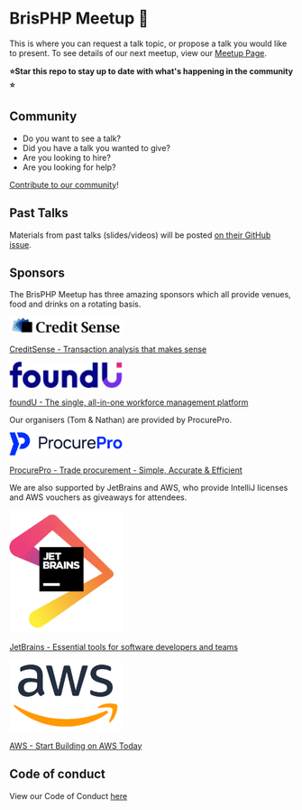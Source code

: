 # BrisPHP Meetup 🐘

This is where you can request a talk topic, or propose a talk you would like to present. To see details of our next meetup, view our [Meetup Page](https://www.meetup.com/BrisPHP/).

**⭐️Star this repo to stay up to date with what's happening in the community ⭐️**

## Community

* Do you want to see a talk? 
* Did you have a talk you wanted to give?
* Are you looking to hire?
* Are you looking for help?

[Contribute to our community](https://github.com/BrisPHP/meetups/issues/new)!


## Past Talks

Materials from past talks (slides/videos) will be posted [on their GitHub issue](https://github.com/BrisPHP/meetups/issues?utf8=%E2%9C%93&q=is%3Aissue+label%3A%22Talk+Finalised%22+).

## Sponsors

The BrisPHP Meetup has three amazing sponsors which all provide venues, food and drinks on a rotating basis.

<img src="/images/creditsense.png" alt="CreditSense Logo" width="200">

[CreditSense - Transaction analysis that makes sense](https://creditsense.com.au/)

<img src="/images/foundu.png" alt="foundU Logo" width="200">

[foundU - The single, all-in-one workforce management platform](https://www.foundu.com.au/)

Our organisers (Tom & Nathan) are provided by ProcurePro.

<img src="/images/procurepro.png" alt="ProcurePro Logo" width="200">

[ProcurePro - Trade procurement - Simple, Accurate & Efficient](https://procurepro.co)

We are also supported by JetBrains and AWS, who provide IntelliJ licenses and AWS vouchers as giveaways for attendees.

<img src="/images/jetbrains.png" alt="JetBrains Logo" width="200">

[JetBrains - Essential tools for software developers and teams](https://www.jetbrains.com/)

<img src="/images/aws.png" alt="AWS Logo" width="200">

[AWS - Start Building on AWS Today](https://aws.amazon.com/)

## Code of conduct

View our Code of Conduct [here](./code-of-conduct.md)

